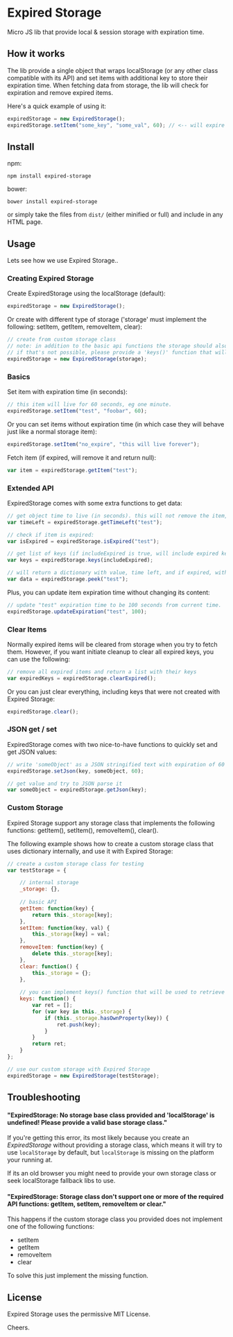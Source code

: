 # Expired Storage

Micro JS lib that provide local & session storage with expiration time.

## How it works

The lib provide a single object that wraps localStorage (or any other class compatible with its API) and set items with additional key to store their expiration time.
When fetching data from storage, the lib will check for expiration and remove expired items.

Here's a quick example of using it:

```js
expiredStorage = new ExpiredStorage();
expiredStorage.setItem("some_key", "some_val", 60);	// <-- will expire after 60 seconds
```

## Install

npm:

```
npm install expired-storage
```

bower:

```
bower install expired-storage
```

or simply take the files from ```dist/``` (either minified or full) and include in any HTML page.


## Usage

Lets see how we use Expired Storage..

### Creating Expired Storage

Create ExpiredStorage using the localStorage (default):

```js
expiredStorage = new ExpiredStorage();
``` 

Or create with different type of storage ('storage' must implement the following: setItem, getItem, removeItem, clear):

```js
// create from custom storage class
// note: in addition to the basic api functions the storage should also be iterable, meaning you can do `for (key in storage)`.
// if that's not possible, please provide a 'keys()' function that will return a list of key names in your storage class.
expiredStorage = new ExpiredStorage(storage);
```

### Basics

Set item with expiration time (in seconds):

```js
// this item will live for 60 seconds, eg one minute.
expiredStorage.setItem("test", "foobar", 60);
```

Or you can set items without expiration time (in which case they will behave just like a normal storage item):

```js
expiredStorage.setItem("no_expire", "this will live forever");
```

Fetch item (if expired, will remove it and return null):

```js
var item = expiredStorage.getItem("test");
```

### Extended API

ExpiredStorage comes with some extra functions to get data:

```js
// get object time to live (in seconds). this will not remove the item, even if expired:
var timeLeft = expiredStorage.getTimeLeft("test");

// check if item is expired:
var isExpired = expiredStorage.isExpired("test");

// get list of keys (if includeExpired is true, will include expired keys that were not yet deleted)
var keys = expiredStorage.keys(includeExpired);

// will return a dictionary with value, time left, and if expired, without removing the item (even if expired).
var data = expiredStorage.peek("test");
```

Plus, you can update item expiration time without changing its content:

```js
// update "test" expiration time to be 100 seconds from current time.
expiredStorage.updateExpiration("test", 100);
```

### Clear Items

Normally expired items will be cleared from storage when you try to fetch them. 
However, if you want initiate cleanup to clear all expired keys, you can use the following:

```js
// remove all expired items and return a list with their keys
var expiredKeys = expiredStorage.clearExpired();
```

Or you can just clear everything, including keys that were not created with Expired Storage:

```js
expiredStorage.clear();
```

### JSON get / set

ExpiredStorage comes with two nice-to-have functions to quickly set and get JSON values:

```js
// write 'someObject' as a JSON stringified text with expiration of 60 seconds
expiredStorage.setJson(key, someObject, 60);

// get value and try to JSON parse it
var someObject = expiredStorage.getJson(key);
```

### Custom Storage

Expired Storage support any storage class that implements the following functions: getItem(), setItem(), removeItem(), clear().

The following example shows how to create a custom storage class that uses dictionary internally, and use it with Expired Storage:

```js
// create a custom storage class for testing
var testStorage = {

	// internal storage
    _storage: {},
	
	// basic API
    getItem: function(key) {
        return this._storage[key];
    },
    setItem: function(key, val) {
        this._storage[key] = val;
    },
    removeItem: function(key) {
        delete this._storage[key];
    },
    clear: function() {
        this._storage = {};
    },
	
	// you can implement keys() function that will be used to retrieve storage keys.
    keys: function() {
        var ret = [];
        for (var key in this._storage) {
            if (this._storage.hasOwnProperty(key)) {
                ret.push(key);
            }
        }
        return ret;
    }
};

// use our custom storage with Expired Storage
expiredStorage = new ExpiredStorage(testStorage);
```

## Troubleshooting

#### "ExpiredStorage: No storage base class provided and 'localStorage' is undefined! Please provide a valid base storage class."

If you're getting this error, its most likely because you create an *ExpiredStorage* without providing a storage class, which means it will try to use ```localStorage``` by default, but ```localStorage``` is missing on the platform your running at.

If its an old browser you might need to provide your own storage class or seek localStorage fallback libs to use.

#### "ExpiredStorage: Storage class  don't support one or more of the required API functions: getItem, setItem, removeItem or clear."

This happens if the custom storage class you provided does not implement one of the following functions:

- setItem
- getItem
- removeItem
- clear

To solve this just implement the missing function.

## License

Expired Storage uses the permissive MIT License.

Cheers.